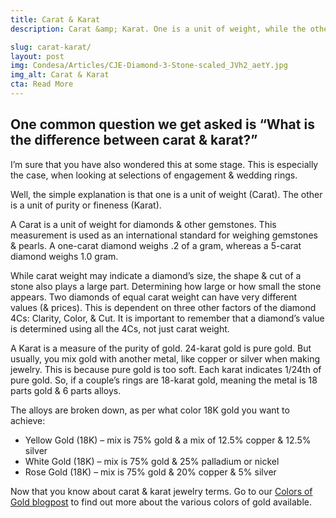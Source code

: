```yaml
---
title: Carat & Karat
description: Carat &amp; Karat. One is a unit of weight, while the other is a unit of purity. Both are important factors when it comes to jewelry &amp; gemstones.

slug: carat-karat/
layout: post
img: Condesa/Articles/CJE-Diamond-3-Stone-scaled_JVh2_aetY.jpg
img_alt: Carat & Karat
cta: Read More
---
```

## One common question we get asked is “What is the difference between carat & karat?”
I’m sure that you have also wondered this at some stage. This is especially the case, when looking at selections of engagement & wedding rings.

Well, the simple explanation is that one is a unit of weight (Carat). The other is a unit of purity or fineness (Karat).

A Carat is a unit of weight for diamonds & other gemstones. This measurement is used as an international standard for weighing gemstones & pearls. A one-carat diamond weighs .2 of a gram, whereas a 5-carat diamond weighs 1.0 gram.

While carat weight may indicate a diamond’s size, the shape & cut of a stone also plays a large part. Determining how large or how small the stone appears. Two diamonds of equal carat weight can have very different values (& prices). This is dependent on three other factors of the diamond 4Cs: Clarity, Color, & Cut. It is important to remember that a diamond’s value is determined using all the 4Cs, not just carat weight.

A Karat is a measure of the purity of gold. 24-karat gold is pure gold. But usually, you mix gold with another metal, like copper or silver when making jewelry. This is because pure gold is too soft. Each karat indicates 1/24th of pure gold. So, if a couple’s rings are 18-karat gold, meaning the metal is 18 parts gold & 6 parts alloys.

The alloys are broken down, as per what color 18K gold you want to achieve:
- Yellow Gold (18K) – mix is 75% gold & a mix of 12.5% copper & 12.5% silver
- White Gold (18K)  – mix is 75% gold & 25% palladium or nickel
- Rose Gold (18K) – mix is 75% gold & 20% copper & 5% silver

Now that you know about carat & karat jewelry terms. Go to our [Colors of Gold blogpost](https://www.condesajewelryexpertise.com/articles/colorsofgold/) to find out more about the various colors of gold available.